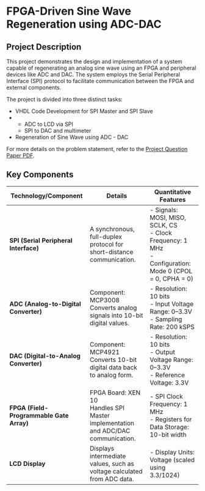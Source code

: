 # FPGA-Driven Sine Wave Regeneration using ADC-DAC
## **Project Description**
This project demonstrates the design and implementation of a system capable of regenerating an analog sine wave using an FPGA and peripheral devices like ADC and DAC. The system employs the Serial Peripheral Interface (SPI) protocol to facilitate communication between the FPGA and external components.

The project is divided into three distinct tasks:

* VHDL Code Development for SPI Master and SPI Slave
* -  ADC to LCD via SPI
  -  SPI to DAC and multimeter
* Regeneration of Sine Wave using ADC - DAC

For more details on the problem statement, refer to the [Project Question Paper PDF](ProjectQuestionPaper.pdf).

## **Key Components**

| **Technology/Component**    | **Details**                                                                                          | **Quantitative Features**                                      |
|------------------------------|------------------------------------------------------------------------------------------------------|---------------------------------------------------------------|
| **SPI (Serial Peripheral Interface)** | A synchronous, full-duplex protocol for short-distance communication.                           | - Signals: MOSI, MISO, SCLK, CS<br>- Clock Frequency: 1 MHz<br>- Configuration: Mode 0 (CPOL = 0, CPHA = 0) |
| **ADC (Analog-to-Digital Converter)**  | Component: MCP3008<br>Converts analog signals into 10-bit digital values.                       | - Resolution: 10 bits<br>- Input Voltage Range: 0–3.3V<br>- Sampling Rate: 200 kSPS |
| **DAC (Digital-to-Analog Converter)**  | Component: MCP4921<br>Converts 10-bit digital data back to analog form.                        | - Resolution: 10 bits<br>- Output Voltage Range: 0–3.3V<br>- Reference Voltage: 3.3V |
| **FPGA (Field-Programmable Gate Array)** | FPGA Board: XEN 10<br>Handles SPI Master implementation and ADC/DAC communication.       | - SPI Clock Frequency: 1 MHz<br>- Registers for Data Storage: 10-bit width |
| **LCD Display**              | Displays intermediate values, such as voltage calculated from ADC data.                             | - Display Units: Voltage (scaled using 3.3/1024) |

